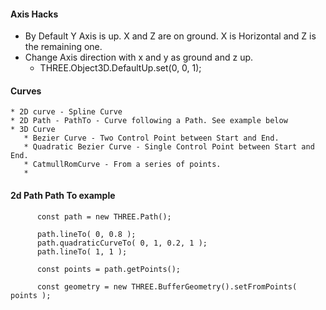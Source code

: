 

#### Axis Hacks 

   * By Default Y Axis is up. X and Z are on ground. X is Horizontal and Z is the remaining one.
   * Change Axis direction with x and y as ground and z up.
       * THREE.Object3D.DefaultUp.set(0, 0, 1);


#### Curves
    * 2D curve - Spline Curve 
    * 2D Path - PathTo - Curve following a Path. See example below
    * 3D Curve 
       * Bezier Curve - Two Control Point between Start and End.
       * Quadratic Bezier Curve - Single Control Point between Start and End.
       * CatmullRomCurve - From a series of points.
       * 

#### 2d Path Path To example 

          const path = new THREE.Path();

          path.lineTo( 0, 0.8 );
          path.quadraticCurveTo( 0, 1, 0.2, 1 );
          path.lineTo( 1, 1 );

          const points = path.getPoints();

          const geometry = new THREE.BufferGeometry().setFromPoints( points );
